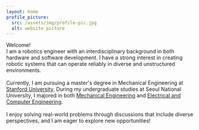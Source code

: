 ```yaml
---
layout: home
profile_picture:
  src: /assets/img/profile-pic.jpg
  alt: website picture
---
```


<p>
Welcome!<br> I am a robotics engineer with an interdisciplinary background in both hardware and software development. I have a strong interest in creating robotic systems that can operate reliably in diverse and unstructured environments.
<br> <br> 
Currently, I am pursuing a master's degree in Mechanical Engineering at <a href="https://me.stanford.edu/" target="_blank">Stanford University</a>. During my undergraduate studies at Seoul National University, I majored in both <a href="https://me.snu.ac.kr/en/" target="_blank">Mechanical Engineering</a> and <a href="https://ece.snu.ac.kr/en" target="_blank">Electrical and Computer Engineering</a>.
<br> <br> 
I enjoy solving real-world problems through discussions that include diverse perspectives, and I am eager to explore new opportunities!
</p>
